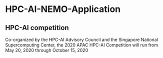 # HPC-AI-NEMO-Application

## HPC-AI competition
Co-organized by the HPC-AI Advisory Council and the Singapore National Supercomputing Center, the 2020 APAC HPC-AI Competition will run from May 20, 2020 through October 15, 2020
